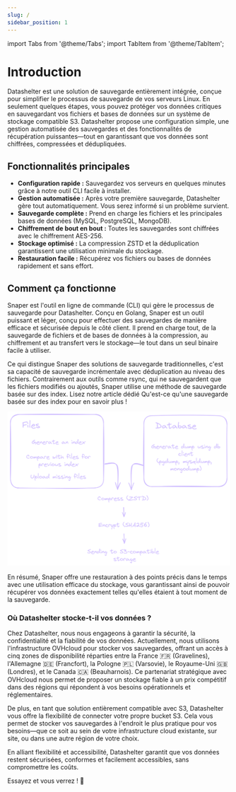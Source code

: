 ```yaml
---
slug: /
sidebar_position: 1
---
```


import Tabs from '@theme/Tabs';
import TabItem from '@theme/TabItem';

# Introduction

Datashelter est une solution de sauvegarde entièrement intégrée, conçue pour simplifier le processus de sauvegarde de vos serveurs Linux. En seulement quelques étapes, vous pouvez protéger vos données critiques en sauvegardant vos fichiers et bases de données sur un système de stockage compatible S3.
Datashelter propose une configuration simple, une gestion automatisée des sauvegardes et des fonctionnalités de récupération puissantes—tout en garantissant que vos données sont chiffrées, compressées et dédupliquées.

## Fonctionnalités principales

- **Configuration rapide :** Sauvegardez vos serveurs en quelques minutes grâce à notre outil CLI facile à installer.
- **Gestion automatisée :** Après votre première sauvegarde, Datashelter gère tout automatiquement. Vous serez informé si un problème survient.
- **Sauvegarde complète :** Prend en charge les fichiers et les principales bases de données (MySQL, PostgreSQL, MongoDB).
- **Chiffrement de bout en bout :** Toutes les sauvegardes sont chiffrées avec le chiffrement AES-256.
- **Stockage optimisé :** La compression ZSTD et la déduplication garantissent une utilisation minimale du stockage.
- **Restauration facile :** Récupérez vos fichiers ou bases de données rapidement et sans effort.

## Comment ça fonctionne

Snaper est l'outil en ligne de commande (CLI) qui gère le processus de sauvegarde pour Datashelter. Conçu en Golang, Snaper est un outil puissant et léger, conçu pour effectuer des sauvegardes de manière efficace et sécurisée depuis le côté client. Il prend en charge tout, de la sauvegarde de fichiers et de bases de données à la compression, au chiffrement et au transfert vers le stockage—le tout dans un seul binaire facile à utiliser.

Ce qui distingue Snaper des solutions de sauvegarde traditionnelles, c'est sa capacité de sauvegarde incrémentale avec déduplication au niveau des fichiers. Contrairement aux outils comme rsync, qui ne sauvegardent que les fichiers modifiés ou ajoutés, Snaper utilise une méthode de sauvegarde basée sur des index. Lisez notre article dédié Qu'est-ce qu'une sauvegarde basée sur des index pour en savoir plus !

![Snaper schema](assets/snaper_schema.png)

En résumé, Snaper offre une restauration à des points précis dans le temps avec une utilisation efficace du stockage, vous garantissant ainsi de pouvoir récupérer vos données exactement telles qu'elles étaient à tout moment de la sauvegarde.

### Où Datashelter stocke-t-il vos données ?

Chez Datashelter, nous nous engageons à garantir la sécurité, la confidentialité et la fiabilité de vos données. Actuellement, nous utilisons l'infrastructure OVHcloud pour stocker vos sauvegardes, offrant un accès à cinq zones de disponibilité réparties entre la France 🇫🇷 (Gravelines), l'Allemagne 🇩🇪 (Francfort), la Pologne 🇵🇱 (Varsovie), le Royaume-Uni 🇬🇧 (Londres), et le Canada 🇨🇦 (Beauharnois). Ce partenariat stratégique avec OVHcloud nous permet de proposer un stockage fiable à un prix compétitif dans des régions qui répondent à vos besoins opérationnels et réglementaires.

De plus, en tant que solution entièrement compatible avec S3, Datashelter vous offre la flexibilité de connecter votre propre bucket S3. Cela vous permet de stocker vos sauvegardes à l'endroit le plus pratique pour vos besoins—que ce soit au sein de votre infrastructure cloud existante, sur site, ou dans une autre région de votre choix.

En alliant flexibilité et accessibilité, Datashelter garantit que vos données restent sécurisées, conformes et facilement accessibles, sans compromettre les coûts.

Essayez et vous verrez ! 🚀